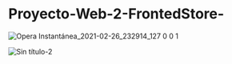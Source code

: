 # Proyecto-Web-2-FrontedStore-

![Opera Instantánea_2021-02-26_232914_127 0 0 1](https://user-images.githubusercontent.com/77468883/109372916-d9cf6600-788a-11eb-94bf-c6cd25a1fd4d.png)

![Sin título-2](https://user-images.githubusercontent.com/77468883/109372924-e489fb00-788a-11eb-8c80-d945cb5d952b.png)
